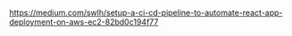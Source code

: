 https://medium.com/swlh/setup-a-ci-cd-pipeline-to-automate-react-app-deployment-on-aws-ec2-82bd0c194f77
